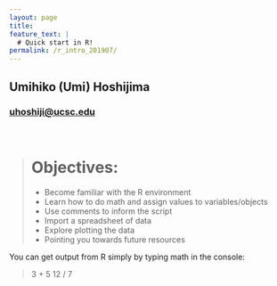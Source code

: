 ```yaml
---
layout: page
title:
feature_text: |
  # Quick start in R!
permalink: /r_intro_201907/
---
```



## Umihiko (Umi) Hoshijima
### uhoshiji@ucsc.edu

<br>


> # Objectives:
> * Become familiar with the R environment
> * Learn how to do math and assign values to variables/objects
> * Use comments to inform the script
> * Import a spreadsheet of data
> * Explore plotting the data
> * Pointing you towards future resources

You can get output from R simply by typing math in the console:


>   3 + 5
>   12 / 7
